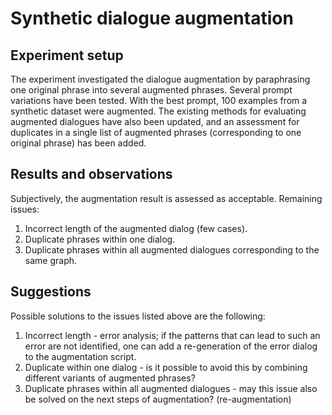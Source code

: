 # Synthetic dialogue augmentation

## Experiment setup

The experiment investigated the dialogue augmentation by paraphrasing one original phrase into several augmented phrases. Several prompt variations have been tested. With the best prompt, 100 examples from a synthetic dataset were augmented.
The existing methods for evaluating augmented dialogues have also been updated, and an assessment for duplicates in a single list of augmented phrases (corresponding to one original phrase) has been added.

## Results and observations

Subjectively, the augmentation result is assessed as acceptable. Remaining issues:
1. Incorrect length of the augmented dialog (few cases).
2. Duplicate phrases within one dialog.
3. Duplicate phrases within all augmented dialogues corresponding to the same graph. 

## Suggestions

Possible solutions to the issues listed above are the following:
1. Incorrect length - error analysis; if the patterns that can lead to such an error are not identified, one can add a re-generation of the error dialog to the augmentation script.
2. Duplicate within one dialog - is it possible to avoid this by combining different variants of augmented phrases?
3. Duplicate phrases within all augmented dialogues - may this issue also be solved on the next steps of augmentation? (re-augmentation)